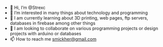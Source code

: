 - 👋 Hi, I’m @Strexc
- 👀 I’m interested in many things about technology and programming
- 🌱 I am currently learning about 3D printing, web pages, ftp servers, databases in firebase among other things
- 💞️ I am looking to collaborate on various programming projects or design projects with arduino or databases
- 📫 How to reach me smickher@gmail.com

<!---
Strexc/Strexc is a ✨ special ✨ repository because its `README.md` (this file) appears on your GitHub profile.
You can click the Preview link to take a look at your changes.
--->
